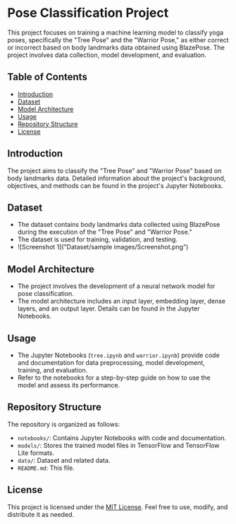 # Pose Classification Project

This project focuses on training a machine learning model to classify yoga poses, specifically the "Tree Pose" and the "Warrior Pose," as either correct or incorrect based on body landmarks data obtained using BlazePose. The project involves data collection, model development, and evaluation.

## Table of Contents

- [Introduction](#introduction)
- [Dataset](#dataset)
- [Model Architecture](#model-architecture)
- [Usage](#usage)
- [Repository Structure](#repository-structure)
- [License](#license)

## Introduction

The project aims to classify the "Tree Pose" and "Warrior Pose" based on body landmarks data. Detailed information about the project's background, objectives, and methods can be found in the project's Jupyter Notebooks.

## Dataset

- The dataset contains body landmarks data collected using BlazePose during the execution of the "Tree Pose" and "Warrior Pose."
- The dataset is used for training, validation, and testing.
- ![Screenshot 1]("Dataset/sample images/Screenshot.png")<!-- width="300" -->

## Model Architecture

- The project involves the development of a neural network model for pose classification.
- The model architecture includes an input layer, embedding layer, dense layers, and an output layer. Details can be found in the Jupyter Notebooks.

## Usage

- The Jupyter Notebooks (`tree.ipynb` and `warrior.ipynb`) provide code and documentation for data preprocessing, model development, training, and evaluation.
- Refer to the notebooks for a step-by-step guide on how to use the model and assess its performance.

## Repository Structure

The repository is organized as follows:

- `notebooks/`: Contains Jupyter Notebooks with code and documentation.
- `models/`: Stores the trained model files in TensorFlow and TensorFlow Lite formats.
- `data/`: Dataset and related data.
- `README.md`: This file.

## License

This project is licensed under the [MIT License](LICENSE). Feel free to use, modify, and distribute it as needed.
